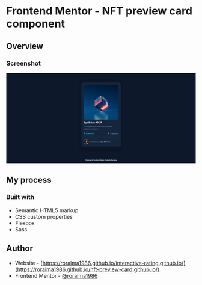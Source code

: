# Frontend Mentor - NFT preview card component

## Overview

### Screenshot

![Design preview for NFT preview card component coding challenge](./design/nft-preview-card-design.jpg)

## My process

### Built with

- Semantic HTML5 markup
- CSS custom properties
- Flexbox
- Sass


## Author

- Website - [https://roraima1986.github.io/interactive-rating.github.io/](https://roraima1986.github.io/nft-preview-card.github.io/)
- Frontend Mentor - [@roraima1986](https://www.frontendmentor.io/profile/roraima1986)
